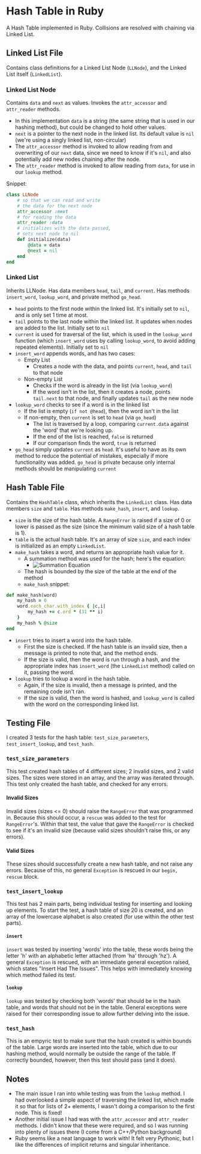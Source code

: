 # Hash Table in Ruby

A Hash Table implemented in Ruby. Collisions are resolved with chaining via Linked List.

## Linked List File

Contains class definitions for a Linked List Node (`LLNode`), and the Linked List itself (`LinkedList`).

### Linked List Node

Contains `data` and `next` as values. Invokes the `attr_accessor` and `attr_reader` methods.

* In this implementation `data` is a string (the same string that is used in our hashing method), but could be changed to hold other values.
* `next` is a pointer to the next node in the linked list. Its default value is `nil` (we're using a singly linked list, non-circular)
* The `attr_accessor` method is invoked to allow reading from and overwriting of our `next` data, since we need to know if it's `nil`, and also potentially add new nodes chaining after the node.
* The `attr_reader` method is invoked to allow reading from `data`, for use in our `lookup` method.

Snippet:

```ruby
class LLNode
    # so that we can read and write
    # the data for the next node
    attr_accessor :next
    # for reading the data
    attr_reader :data
    # initializes with the data passed,
    # sets next node to nil
    def initialize(data)
        @data = data
        @next = nil
    end
end
```

### Linked List

Inherits LLNode. Has data members `head`, `tail`, and `current`. Has methods `insert_word`, `lookup_word`, and private method `go_head`.

* `head` points to the first node within the linked list. It's initially set to `nil`, and is only set 1 time at most.
* `tail` points to the last node within the linked list. It updates when nodes are added to the list. Initially set to `nil`
* `current` is used for traversal of the list, which is used in the `lookup_word` function (which `insert_word` uses by calling `lookup_word`, to avoid adding repeated elements). Initially set to `nil`
* `insert_word` appends words, and has two cases:
  * Empty List
    * Creates a node with the data, and points `current`, `head`, and `tail` to that node
  * Non-empty List
    * Checks if the word is already in the list (via `lookup_word`)
    * If the word isn't in the list, then it creates a node, points `tail.next` to that node, and finally updates `tail` as the new node
* `lookup_word` checks to see if a word is in the linked list
  * If the list is empty (`if not @head`), then the word isn't in the list
  * If non-empty, then `current` is set to `head` (via `go_head`)
    * The list is traversed by a loop, comparing `current.data` against the 'word' that we're looking up.
    * If the end of the list is reached, `false` is returned
    * If our comparison finds the word, `true` is returned
* `go_head` simply updates `current` as `head`. It's useful to have as its own method to reduce the potential of mistakes, especially if more functionality was added. `go_head` is private because only internal methods should be manipulating `current`

## Hash Table File

Contains the `HashTable` class, which inherits the `LinkedList` class. Has data members `size` and `table`. Has methods `make_hash`, `insert`, and `lookup`.

* `size` is the size of the hash table. A `RangeError` is raised if a size of 0 or lower is passed as the size (since the minimum valid size of a hash table is 1).
* `table` is the actual hash table. It's an array of size `size`, and each index is initialized as an empty `LinkedList`.
* `make_hash` takes a word, and returns an appropriate hash value for it.
  * A summation method was used for the hash; here's the equation:
    * ![Summation Equation](https://latex.codecogs.com/gif.latex?$$\sum_{i=0}^{word.length-1}&space;word[i]&space;\cdot&space;31^{i}$$ "Summation Equation")
  * The hash is bounded by the size of the table at the end of the method
  * `make_hash` snippet:

```ruby
def make_hash(word)
    my_hash = 0
    word.each_char.with_index { |c,i|
        my_hash += c.ord * (31 ** i)
    }
    my_hash % @size
end
```

* `insert` tries to insert a word into the hash table.
  * First the size is checked. If the hash table is an invalid size, then a message is printed to note that, and the method ends.
  * If the size is valid, then the word is run through a hash, and the appropriate index has `insert_word` (the `LinkedList` method) called on it, passing the word.
* `lookup` tries to lookup a word in the hash table.
  * Again, if the size is invalid, then a message is printed, and the remaining code isn't ran.
  * If the size is valid, then the word is hashed, and `lookup_word` is called with the word on the corresponding linked list.

## Testing File

I created 3 tests for the hash table: `test_size_parameters`, `test_insert_lookup`, and `test_hash`.

### `test_size_parameters`

This test created hash tables of 4 different sizes; 2 invalid sizes, and 2 valid sizes. The sizes were stored in an array, and the array was iterated through. This test only created the hash table, and checked for any errors.

#### Invalid Sizes

Invalid sizes (sizes <= 0) should raise the `RangeError` that was programmed in. Because this should occur, a `rescue` was added to the test for `RangeError`'s. Within that test, the value that gave the `RangeError` is checked to see if it's an invalid size (because valid sizes shouldn't raise this, or any errors).

#### Valid Sizes

These sizes should successfully create a new hash table, and not raise any errors. Because of this, no general `Exception` is rescued in our `begin, rescue` block.

### `test_insert_lookup`

This test has 2 main parts, being individual testing for inserting and looking up elements. To start the test, a hash table of size 20 is created, and an array of the lowercase alphabet is also created (for use within the other test parts).

#### `insert`

`insert` was tested by inserting 'words' into the table, these words being the letter 'h' with an alphabetic letter attached (from 'ha' through 'hz'). A general `Exception` is rescued, with an immediate general exception raised, which states "Insert Had The Issues". This helps with immediately knowing which method failed its test.

#### `lookup`

`lookup` was tested by checking both 'words' that should be in the hash table, and words that should not be in the table. General exceptions were raised for their corresponding issue to allow further delving into the issue.

### `test_hash`

This is an empyric test to make sure that the hash created is within bounds of the table. Large words are inserted into the table, which due to our hashing method, would normally be outside the range of the table. If correctly bounded, however, then this test should pass (and it does).

## Notes

* The main issue I ran into while testing was from the `lookup` method. I had overlooked a simple aspect of traversing the linked list, which made it so that for lists of 2+ elements, I wasn't doing a comparison to the first node. This is fixed!
* Another initial issue I had was with the `attr_accessor` and `attr_reader` methods. I didn't know that these were required, and so I was running into plenty of issues there (I come from a C++/Python background)
* Ruby seems like a neat language to work with! It felt very Pythonic, but I like the differences of implicit returns and singular inheritance.
